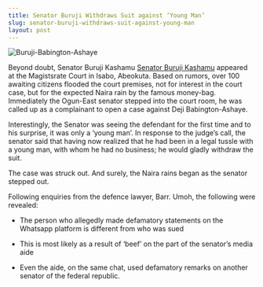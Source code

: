 ```yaml
---
title: Senator Buruji Withdraws Suit against ‘Young Man’
slug: senator-buruji-withdraws-suit-against-young-man
layout: post
---
```


![Buruji-Babington-Ashaye](/media_root/file_archive/Buruji-Ashaye.jpg "Senator Buruji Withdraws Court Case")

Beyond doubt, Senator Buruji Kashamu [Senator Buruji Kashamu](/person/buruji-kashamu/ "Senator Buruji Kashamu") appeared at the Magistsrate Court in Isabo, Abeokuta. Based on rumors, over 100 awaiting citizens flooded the court premises, not for interest in the court case, but for the expected Naira rain by the famous money-bag. Immediately the Ogun-East senator stepped into the court room, he was called up as a complainant to open a case against Deji Babington-Ashaye.

Interestingly, the Senator was seeing the defendant for the first time and to his surprise, it was only a ‘young man’. In response to the judge’s call, the senator said that having now realized that he had been in a legal tussle with a young man, with whom he had no business; he would gladly withdraw the suit.

The case was struck out. And surely, the Naira rains began as the senator stepped out.

Following enquiries from the defence lawyer, Barr. Umoh, the following were revealed:

- The person who allegedly made defamatory statements on the Whatsapp platform is different from who was sued

- This is most likely as a result of ‘beef’ on the part of the senator’s media aide

- Even the aide, on the same chat, used defamatory remarks on another senator of the federal republic.
